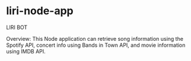 # liri-node-app
LIRI BOT

Overview:
This Node application can retrieve song information using the Spotify API, concert info using Bands in Town API, and movie information using IMDB API.

